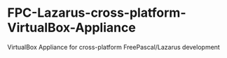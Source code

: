 # FPC-Lazarus-cross-platform-VirtualBox-Appliance
VirtualBox Appliance for cross-platform FreePascal/Lazarus development
